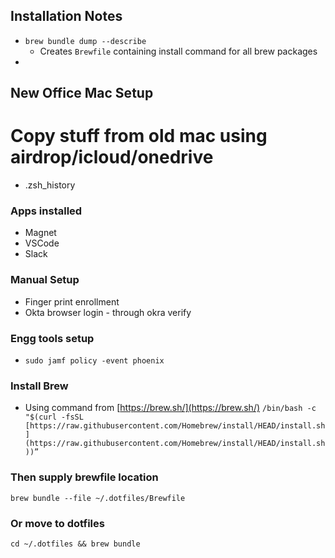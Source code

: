 ## Installation Notes
- `brew bundle dump --describe`
    - Creates `Brewfile` containing install command for all brew packages 
- 

## New Office Mac Setup
# Copy stuff from old mac using airdrop/icloud/onedrive
- .zsh_history

### Apps installed
- Magnet
- VSCode
- Slack

### Manual Setup
- Finger print enrollment
- Okta browser login - through okra verify

### Engg tools setup
- `sudo jamf policy -event phoenix`

### Install Brew
- Using command from [https://brew.sh/](https://brew.sh/)
```/bin/bash -c "$(curl -fsSL [https://raw.githubusercontent.com/Homebrew/install/HEAD/install.sh](https://raw.githubusercontent.com/Homebrew/install/HEAD/install.sh))”```

### Then supply brewfile location
`brew bundle --file ~/.dotfiles/Brewfile`

### Or move to dotfiles
`cd ~/.dotfiles && brew bundle`

